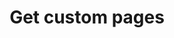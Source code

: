 ---
title: Get custom pages
excerpt: Returns a list of custom pages.
api:
  file: readme-api.json
  operationId: getCustomPages
hidden: false
---